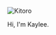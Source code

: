![Kitoro](https://i.pinimg.com/originals/c4/3c/4f/c43c4f2c6f08ad9cd0dbaed15846729c.gif)

Hi, I'm Kaylee.



<!---
kscnl1n/kscnl1n is a ✨ special ✨ repository because its `README.md` (this file) appears on your GitHub profile.
You can click the Preview link to take a look at your changes.
--->
